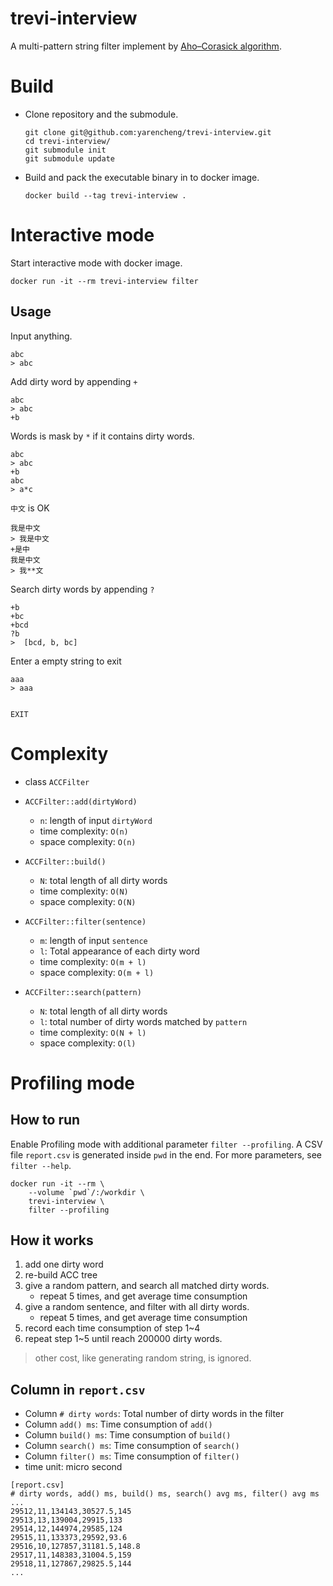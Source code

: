 # trevi-interview

A multi-pattern string filter implement by [Aho–Corasick algorithm](https://en.wikipedia.org/wiki/Aho%E2%80%93Corasick_algorithm).

# Build

* Clone repository and the submodule.

    ```
    git clone git@github.com:yarencheng/trevi-interview.git
    cd trevi-interview/
    git submodule init
    git submodule update
    ```

* Build and pack the executable binary in to docker image.

    `docker build --tag trevi-interview .`

# Interactive mode

Start interactive mode with docker image.

`docker run -it --rm trevi-interview filter`

## Usage

Input anything.

```
abc
> abc
```

Add dirty word by appending `+`

```
abc
> abc
+b
```

Words is mask by `*` if it contains dirty words.

```
abc
> abc
+b
abc
> a*c
```

`中文` is OK

```
我是中文
> 我是中文
+是中
我是中文
> 我**文
```

Search dirty words by appending `?`

```
+b
+bc
+bcd
?b
>  [bcd, b, bc]
```

Enter a empty string to exit

```
aaa
> aaa


EXIT

```

# Complexity

* class `ACCFilter`


* `ACCFilter::add(dirtyWord)`
    * `n`: length of input `dirtyWord`
    * time complexity: `O(n)`
    * space complexity: `O(n)`

* `ACCFilter::build()`
    * `N`: total length of all dirty words
    * time complexity: `O(N)`
    * space complexity: `O(N)`

* `ACCFilter::filter(sentence)`
    * `m`: length of input `sentence`
    * `l`: Total appearance of each dirty word
    * time complexity: `O(m + l)`
    * space complexity: `O(m + l)`

* `ACCFilter::search(pattern)`
    * `N`: total length of all dirty words
    * `l`: total number of dirty words matched by `pattern`
    * time complexity: `O(N + l)`
    * space complexity: `O(l)`

# Profiling mode

## How to run
Enable Profiling mode with additional parameter `filter --profiling`.
A CSV file `report.csv` is generated inside `pwd` in the end.
For more parameters, see `filter --help`.

```
docker run -it --rm \
    --volume `pwd`/:/workdir \
    trevi-interview \
    filter --profiling
```

## How it works

1. add one dirty word
2. re-build ACC tree
3. give a random pattern, and search all matched dirty words.
    * repeat 5 times, and get average time consumption
4. give a random sentence, and filter with all dirty words.
    * repeat 5 times, and get average time consumption
5. record each time consumption of step 1~4
6. repeat step 1~5 until reach 200000 dirty words.

> other cost, like generating random string, is ignored.

## Column in `report.csv`

* Column `# dirty words`: Total number of dirty words in the filter
* Column `add() ms`: Time consumption of `add()`
* Column `build() ms`: Time consumption of `build()`
* Column `search() ms`: Time consumption of `search()`
* Column `filter() ms`: Time consumption of `filter()`
* time unit: micro second

```
[report.csv]
# dirty words, add() ms, build() ms, search() avg ms, filter() avg ms
...
29512,11,134143,30527.5,145
29513,13,139004,29915,133
29514,12,144974,29585,124
29515,11,133373,29592,93.6
29516,10,127857,31181.5,148.8
29517,11,148383,31004.5,159
29518,11,127867,29825.5,144
...

```